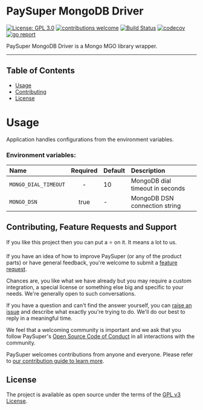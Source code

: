 # PaySuper MongoDB Driver

[![License: GPL 3.0](https://img.shields.io/badge/License-GPL3.0-green.svg)](https://opensource.org/licenses/Gpl3.0)
[![contributions welcome](https://img.shields.io/badge/contributions-welcome-brightgreen.svg?style=flat)](https://github.com/paysuper/paysuper-database-mongo/issues)
[![Build Status](https://github.com/paysuper/paysuper-database-mongo/workflows/Build/badge.svg?branch=master)](https://github.com/paysuper/paysuper-database-mongo/actions) 
[![codecov](https://codecov.io/gh/paysuper/paysuper-database-mongo/branch/master/graph/badge.svg)](https://codecov.io/gh/paysuper/paysuper-database-mongo)
[![go report](https://goreportcard.com/badge/github.com/paysuper/paysuper-database-mongo)](https://goreportcard.com/report/github.com/paysuper/paysuper-database-mongo)

PaySuper MongoDB Driver is a Mongo MGO library wrapper.

***

## Table of Contents

- [Usage](#usage)
- [Contributing](#contributing-feature-requests-and-support)
- [License](#license)

# Usage

Application handles configurations from the environment variables.

### Environment variables:

| Name               | Required | Default  | Description                     |
|:-------------------|:--------:|:---------|:--------------------------------|
| `MONGO_DIAL_TIMEOUT` | -        | 10       | MongoDB dial timeout in seconds |
| `MONGO_DSN`          | true     | -        | MongoDB DSN connection string   |

## Contributing, Feature Requests and Support

If you like this project then you can put a ⭐ on it. It means a lot to us.

If you have an idea of how to improve PaySuper (or any of the product parts) or have general feedback, you're welcome to submit a [feature request](../../issues/new?assignees=&labels=&template=feature_request.md&title=).

Chances are, you like what we have already but you may require a custom integration, a special license or something else big and specific to your needs. We're generally open to such conversations.

If you have a question and can't find the answer yourself, you can [raise an issue](../../issues/new?assignees=&labels=&template=issue--support-request.md&title=I+have+a+question+about+<this+and+that>+%5BSupport%5D) and describe what exactly you're trying to do. We'll do our best to reply in a meaningful time.

We feel that a welcoming community is important and we ask that you follow PaySuper's [Open Source Code of Conduct](https://github.com/paysuper/code-of-conduct/blob/master/README.md) in all interactions with the community.

PaySuper welcomes contributions from anyone and everyone. Please refer to [our contribution guide to learn more](CONTRIBUTING.md).

## License

The project is available as open source under the terms of the [GPL v3 License](https://www.gnu.org/licenses/gpl-3.0).
